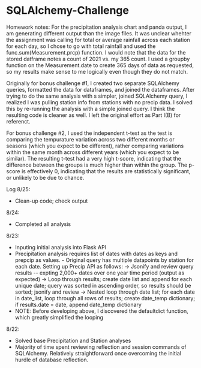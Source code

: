 # SQLAlchemy-Challenge

Homework notes:
For the precipitation analysis chart and panda output, I am generating different output than the image files.  It was unclear whehter the assignment was calling for total or average rainfall across each station for each day, so I chose to go with total rainfall and used the func.sum(Measurement.prcp) function.  I would note that the data for the stored datframe notes a count of 2021 vs. my 365 count.  I used a groupby function on the Measurement.date to create 365 days of data as requested, so my results make sense to me logically even though they do not match.

Originally for bonus challenge #1, I created two separate SQLAlchemy queries, formatted the data for dataframes, and joined the dataframes.  After trying to do the same analysis with s simpler, joined SQLAlchemy query, I realized I was pulling station info from stations with no precip data.  I solved this by re-running the analysis with a simple joined query.  I think the resulting code is cleaner as well.  I left the original effort as Part I(B) for referenct.

For bonus challenge #2, I used the independent t-test as the test is comparing the tempurature variation across two different months or seasons (which you expect to be different), rather comparing variations within the same month across different years (which you expect to be similar).  The resulting t-test had a very high t-score, indicating that the difference between the groups is much higher than within the group.  The p-score is effectively 0, indicating that the results are statistically significant, or unlikely to be due to chance.


Log
8/25:
- Clean-up code; check output

8/24:
- Completed all analysis

8/23:
- Inputing initial analysis into Flask API
- Precipitation analysis requires list of dates with dates as keys and prepcip as values.  - Original query has multiple datapoints by station for each date.  Setting up Precip API as follows:
-> Jsonify and review query results -- expting 2,000+ dates over one year time period (output as expected)
-> Loop through results; create date list and append for each unique date; query was sorted in ascending order, so results should be sorted; jsonify and review
-> Nested loop through date list; for each date in date_list, loop through all rows of results; create date_temp dictionary; if results.date = date, append date_temp dictionary
- NOTE:  Before developing above, I discovered the defaultdict function, which greatly simplified the looping  

8/22:
- Solved base Precipitation and Station analyses
- Majority of time spent reviewing reflection and session commands of SQLAlchemy.  Relatively straightforward once overcoming the initial hurdle of database reflection.

